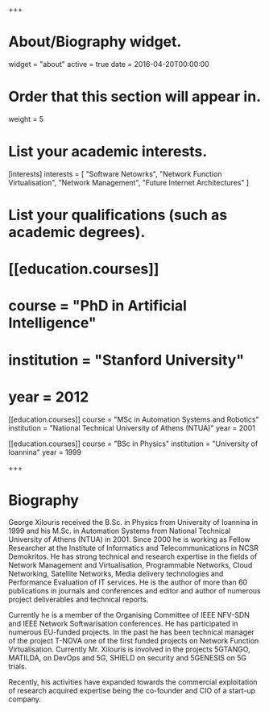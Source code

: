 +++
# About/Biography widget.
widget = "about"
active = true
date = 2016-04-20T00:00:00

# Order that this section will appear in.
weight = 5

# List your academic interests.
[interests]
  interests = [
    "Software Netowrks",
    "Network Function Virtualisation",
    "Network Management",
    "Future Internet Architectures"
  ]

# List your qualifications (such as academic degrees).
# [[education.courses]]
#  course = "PhD in Artificial Intelligence"
#  institution = "Stanford University"
#  year = 2012

[[education.courses]]
  course = "MSc in Automation Systems and Robotics"
  institution = "National Technical University of Athens (NTUA)"
  year = 2001

[[education.courses]]
  course = "BSc in Physics"
  institution = "University of Ioannina"
  year = 1999
 
+++

# Biography

George Xilouris received the B.Sc. in Physics from University of Ioannina in 1999 and his M.Sc. in Automation Systems from National Technical University of Athens (NTUA) in 2001. Since 2000 he is working as Fellow Researcher at the Institute of Informatics and Telecommunications in NCSR Demokritos. He has strong technical and research expertise in the fields of Network Management and Virtualisation, Programmable Networks, Cloud Networking, Satellite Networks, Media delivery technologies and Performance Evaluation of IT services. He is the author of more than 60 publications in journals and conferences and editor and author of numerous project deliverables and technical reports.

Currently he is a member of the Organising Committee of IEEE NFV-SDN and IEEE Network Softwarisation conferences. He has participated in numerous EU-funded projects. In the past he has been technical manager of the project T-NOVA one of the first funded projects on Network Function Virtualisation. Currently Mr. Xilouris is involved in the projects 5GTANGO, MATILDA, on DevOps and 5G, SHIELD on security and 5GENESIS on 5G trials. 

Recently, his activities have expanded towards the commercial exploitation of research acquired expertise being the co-founder and CIO of a start-up company.
